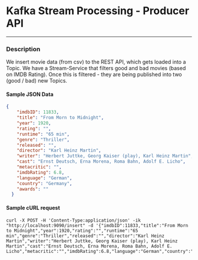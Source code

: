 # Kafka Stream Processing - Producer API

---

### Description
We insert movie data (from csv) to the REST API, which gets loaded into a Topic. We have a Stream-Service that filters good and bad movies (based on IMDB Rating).
Once this is filtered - they are being published into two (good / bad) new Topics. 


#### Sample JSON Data
```json
{
    "imdbID": 11833,
    "title": "From Morn to Midnight",
    "year": 1920,
    "rating": "",
    "runtime": "65 min",
    "genre": "Thriller",
    "released": "",
    "director": "Karl Heinz Martin",
    "writer": "Herbert Juttke, Georg Kaiser (play), Karl Heinz Martin",
    "cast": "Ernst Deutsch, Erna Morena, Roma Bahn, Adolf E. Licho",
    "metacritic": "",
    "imdbRating": 6.8,
    "language": "German",
    "country": "Germany",
    "awards": ""
  }
```

#### Sample cURL request
``` shell 
curl -X POST -H 'Content-Type:application/json' -ik "http://localhost:9090/insert" -d '{"imdbID":11833,"title":"From Morn to Midnight","year":1920,"rating":"","runtime":"65 min","genre":"Thriller","released":"","director":"Karl Heinz Martin","writer":"Herbert Juttke, Georg Kaiser (play), Karl Heinz Martin","cast":"Ernst Deutsch, Erna Morena, Roma Bahn, Adolf E. Licho","metacritic":"","imdbRating":6.8,"language":"German","country":"Germany","awards":""}'
```

